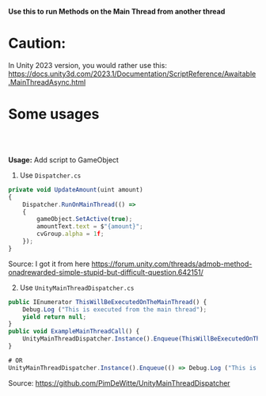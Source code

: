 **Use this to run Methods on the Main Thread from another thread**

# Caution:

In Unity 2023 version, you would rather use this: <br>
https://docs.unity3d.com/2023.1/Documentation/ScriptReference/Awaitable.MainThreadAsync.html

# Some usages

<br>
<br>

**Usage:**
Add script to GameObject

1. Use `Dispatcher.cs`

```js
private void UpdateAmount(uint amount)
{
    Dispatcher.RunOnMainThread(() =>
    {
        gameObject.SetActive(true);
        amountText.text = $"{amount}";
        cvGroup.alpha = 1f;
    });
}
```

Source: I got it from here https://forum.unity.com/threads/admob-method-onadrewarded-simple-stupid-but-difficult-question.642151/

2. Use `UnityMainThreadDispatcher.cs`

```js
public IEnumerator ThisWillBeExecutedOnTheMainThread() {
	Debug.Log ("This is executed from the main thread");
	yield return null;
}
public void ExampleMainThreadCall() {
	UnityMainThreadDispatcher.Instance().Enqueue(ThisWillBeExecutedOnTheMainThread());
}

# OR
UnityMainThreadDispatcher.Instance().Enqueue(() => Debug.Log ("This is executed from the main thread"))
```

Source: https://github.com/PimDeWitte/UnityMainThreadDispatcher
